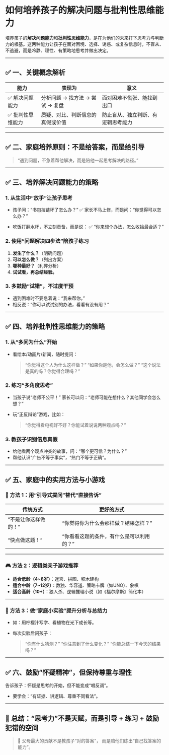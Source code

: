 # 如何培养孩子的解决问题与批判性思维能力

培养孩子的**解决问题能力**和**批判性思维能力**，是在为他们的未来打下思考力与判断力的根基。这两种能力让孩子在面对困境、选择、诱惑、或复杂信息时，不盲从、不逃避，而是冷静、理性、有策略地思考并做出决定。

---

## ✅ 一、关键概念解析

| 能力        | 表现为                  | 意义                |
| --------- | -------------------- | ----------------- |
| ✅ 解决问题能力  | 分析问题 → 找方法 → 尝试 → 复盘 | 面对困难不慌张、能找到出口     |
| ✅ 批判性思维能力 | 质疑、对比、判断信息的真假或价值     | 防止盲从、独立判断、有逻辑思考能力 |

---

## ✅ 二、家庭培养原则：不是给答案，而是给**引导**

> “遇到问题，不急着帮他解决，而是陪他一起思考解决的路径。”

---

## ✅ 三、培养解决问题能力的策略

### 1. **从生活中“放手”让孩子思考**

* 孩子问：“书包拉链坏了怎么办？”
  ✅ 家长不马上修，而是问：“你觉得可以怎么办？”

* 吃饭打翻水杯，不立刻责备，而是说：
  ✅ “你来想个办法，怎么收拾最合适？”

### 2. **使用“问题解决四步法”陪孩子练习**

1. **发生了什么？**（明确问题）
2. **可以怎么做？**（列出方案）
3. **哪种最好？**（利弊分析）
4. **试试看，再总结经验。**

### 3. **多鼓励“试错”，不过度干预**

* 遇到困难时不要急着说：“我来帮你。”
* 相反说：“你可以试试别的办法，看看有没有用？”

---

## ✅ 四、培养批判性思维能力的策略

### 1. **从“多问为什么”开始**

* 看绘本/动画片/新闻，随时提问：

  > “你觉得这个人为什么这样做？”
  > “如果你是他，会怎么做？”
  > “这个说法是真的吗？你觉得合理吗？”

### 2. **练习“多角度思考”**

* 当孩子说“老师不公平！”
  家长可以问：“老师可能在想什么？其他同学会怎么想？”

* 玩“正反辩论”游戏，比如：

  > “你觉得看电视好不好？你能试着说说两种观点吗？”

### 3. **教孩子识别信息真假**

* 给他看两个观点冲突的故事，问：“哪个更可信？为什么？”
* 帮他认识“广告不等于事实”，“热门不等于正确”。

---

## ✅ 五、家庭中的实用方法与小游戏

### 🧠 方法 1：用“引导式提问”替代“直接告诉”

| 传统方式        | 更好的方式                 |
| ----------- | --------------------- |
| “不是让你这样做的！” | “你觉得你为什么会那样做？结果怎样？”   |
| “快点做这题！”    | “你看看这题的条件，有什么是可以利用的？” |

---

### 🎮 方法 2：逻辑类亲子游戏推荐

* **适合低龄（4\~8岁）**：迷宫、拼图、积木建构
* **适合中龄（7\~12岁）**：数独、华容道、策略卡牌（如UNO）、象棋
* **适合高龄（10+）**：狼人杀、逻辑推理小说（如《福尔摩斯》简化本）

---

### 🧪 方法 3：做“家庭小实验”提升分析与总结力

* 如：用柠檬汁写字、看植物在光下成长等。
* 每次实验后问孩子：

  > “你有什么猜测？”
  > “你注意到了什么变化？”
  > “你能总结一下今天的结果吗？”

---

## ✅ 六、鼓励“怀疑精神”，但保持尊重与理性

告诉孩子：怀疑是思考的开始，但不能变成“唱反调”。

* 要学会：“有证据、讲逻辑、尊重不同看法”。

---

## 🌱 总结：“思考力”不是天赋，而是**引导 + 练习 + 鼓励犯错的空间**

> 🎯 父母最大的贡献不是教孩子“对的答案”，
> 而是陪他们练出“自己找答案的能力”。
